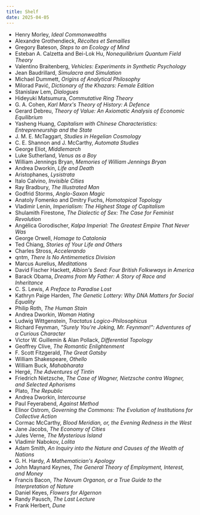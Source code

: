 ```yaml
---
title: Shelf
date: 2025-04-05
---
```


- Henry Morley, *Ideal Commonwealths*
- Alexandre Grothendieck, *Récoltes et Semailles*
- Gregory Bateson, *Steps to an Ecology of Mind*
- Esteban A. Calzetta and Bei-Lok Hu, *Nonequilibrium Quantum Field Theory*
- Valentino Braitenberg, *Vehicles: Experiments in Synthetic Psychology*
- Jean Baudrillard, *Simulacra and Simulation*
- Michael Dummett, *Origins of Analytical Philosophy*
- Milorad Pavić, *Dictionary of the Khazars: Female Edition*
- Stanislaw Lem, *Dialogues*
- Hideyuki Matsumura, *Commutative Ring Theory*
- G. A. Cohen, *Karl Marx's Theory of History: A Defence*
- Gerard Debreu, *Theory of Value: An Axiomatic Analysis of Economic Equilibrium*
- Yasheng Huang, *Capitalism with Chinese Characteristics: Entrepreneurship and the State*
- J. M. E. McTaggart, *Studies in Hegelian Cosmology*
- C. E. Shannon and J. McCarthy, *Automata Studies*
- George Eliot, *Middlemarch*
- Luke Sutherland, *Venus as a Boy*
- William Jennings Bryan, *Memories of William Jennings Bryan*
- Andrea Dworkin, *Life and Death*
- Aristophanes, *Lysistrata*
- Italo Calvino, *Invisible Cities*
- Ray Bradbury, *The Illustrated Man*
- Godfrid Storms, *Anglo-Saxon Magic*
- Anatoly Fomenko and Dmitry Fuchs, *Homotopical Topology*
- Vladimir Lenin, *Imperialism: The Highest Stage of Capitalism*
- Shulamith Firestone, *The Dialectic of Sex: The Case for Feminist Revolution*
- Angélica Gorodischer, *Kalpa Imperial: The Greatest Empire That Never Was*
- George Orwell, *Homage to Catalonia*
- Ted Chiang, *Stories of Your Life and Others*
- Charles Stross, *Accelerando*
- qntm, *There Is No Antimemetics Division*
- Marcus Aurelius, *Meditations*
- David Fischer Hackett, *Albion's Seed: Four British Folkwways in America*
- Barack Obama, *Dreams from My Father: A Story of Race and Inheritance*
- C. S. Lewis, *A Preface to Paradise Lost*
- Kathryn Paige Harden, *The Genetic Lottery: Why DNA Matters for Social Equality*
- Philip Roth, *The Human Stain*
- Andrea Dworkin, *Woman Hating*
- Ludwig Wittgenstein, *Tractatus Logico-Philosophicus*
- Richard Feynman, *"Surely You're Joking, Mr. Feynman!": Adventures of a Curious Character*
- Victor W. Guillemin & Alan Pollack, *Differential Topology*
- Geoffrey Clive, *The Romantic Enlightenment*
- F. Scott Fitzgerald, *The Great Gatsby*
- William Shakespeare, *Othello*
- William Buck, *Mahabharata*
- Hergé, *The Adventures of Tintin*
- Friedrich Nietzsche, *The Case of Wagner, Nietzsche contra Wagner, and Selected Aphorisms*
- Plato, *The Republic*
- Andrea Dworkin, *Intercourse*
- Paul Feyerabend, *Against Method*
- Elinor Ostrom, *Governing the Commons: The Evolution of Institutions for Collective Action*
- Cormac McCarthy, *Blood Meridian, or, the Evening Redness in the West*
- Jane Jacobs, *The Economy of Cities*
- Jules Verne, *The Mysterious Island*
- Vladimir Nabokov, *Lolita*
- Adam Smith, *An Inquiry into the Nature and Causes of the Wealth of Nations*
- G. H. Hardy, *A Mathematician's Apology*
- John Maynard Keynes, *The General Theory of Employment, Interest, and Money*
- Francis Bacon, *The Novum Organon, or a True Guide to the Interpretation of Nature*
- Daniel Keyes, *Flowers for Algernon*
- Randy Pausch, *The Last Lecture*
- Frank Herbert, *Dune*
